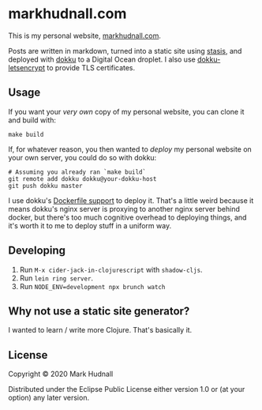# markhudnall.com

This is my personal website, [markhudnall.com](https://markhudnall.com).

Posts are written in markdown, turned into a static site using [stasis](https://github.com/magnars/stasis), and deployed with [dokku](https://github.com/dokku/dokku) to a Digital Ocean droplet. I also use [dokku-letsencrypt](https://github.com/dokku/dokku-letsencrypt) to provide TLS certificates.

## Usage

If you want your *very own* copy of my personal website, you can clone it and build with: 

```shell
make build
```

If, for whatever reason, you then wanted to *deploy* my personal website on your own server, you could do so with dokku:

```shell
# Assuming you already ran `make build`
git remote add dokku dokku@your-dokku-host
git push dokku master
```

I use dokku's [Dockerfile support](http://dokku.viewdocs.io/dokku/deployment/methods/dockerfiles/) to deploy it. That's a little weird because it means dokku's nginx server is proxying to another nginx server behind docker, but there's too much cognitive overhead to deploying things, and it's worth it to me to deploy stuff in a uniform way.

## Developing

1. Run `M-x cider-jack-in-clojurescript` with `shadow-cljs`.
2. Run `lein ring server`.
3. Run `NODE_ENV=development npx brunch watch`

## Why not use a static site generator? 

I wanted to learn / write more Clojure. That's basically it.

## License

Copyright © 2020 Mark Hudnall

Distributed under the Eclipse Public License either version 1.0 or (at
your option) any later version.
